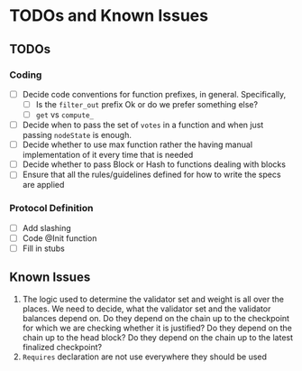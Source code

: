 # TODOs and Known Issues

## TODOs

### Coding

- [ ] Decide code conventions for function prefixes, in general. Specifically,
  - [ ] Is the `filter_out` prefix Ok or do we prefer something else?
  - [ ] `get` vs `compute_`
- [ ] Decide when to pass the set of `votes` in a function and when just passing `nodeState` is enough.
- [ ] Decide whether to use max function rather the having manual implementation of it every time that is needed
- [ ] Decide whether to pass Block or Hash to functions dealing with blocks
- [ ] Ensure that all the rules/guidelines defined for how to write the specs are applied

### Protocol Definition

- [ ] Add slashing
- [ ] Code @Init function
- [ ] Fill in stubs

## Known Issues

1. The logic used to determine the validator set and weight is all over the places. We need to decide, what the validator set and the validator balances depend on. Do they depend on the chain up to the checkpoint for which we are checking whether it is justified? Do they depend on the chain up to the head block? Do they depend on the chain up to the latest finalized checkpoint?
2. `Requires` declaration are not use everywhere they should be used
